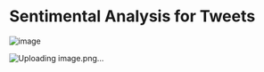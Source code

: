 # Sentimental Analysis for Tweets

![image](https://user-images.githubusercontent.com/42867555/210127182-da7309e8-0c89-49e2-8f1d-867781fa1dee.png)

![Uploading image.png…]()
